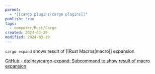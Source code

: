 ```yaml
---
parent:
  - "[[cargo plugins|cargo plugins]]"
publish: true
tags:
  - computer/Rust/Cargo
created: 2024-03-29
modified: 2024-03-29
---
```

`cargo expand` shows result of [[Rust Macros|macro]] expansion.

[GitHub - dtolnay/cargo-expand: Subcommand to show result of macro expansion](https://github.com/dtolnay/cargo-expand)